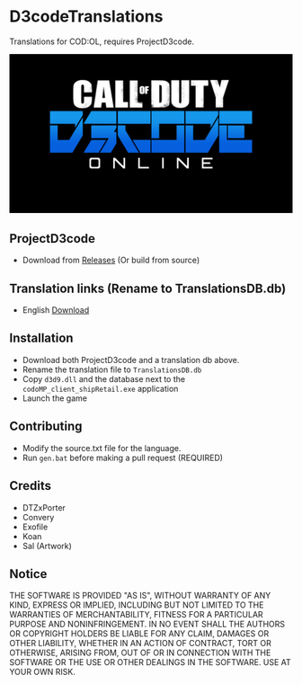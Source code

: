 # D3codeTranslations
Translations for COD:OL, requires ProjectD3code.

![Logo](assets/gfx.jpg)

## ProjectD3code
- Download from [Releases](https://github.com/dtzxporter/ProjectD3code/releases) (Or build from source)

## Translation links (Rename to TranslationsDB.db)
- English [Download](https://github.com/dtzxporter/ProjectD3code/raw/master/en/en_source.db)

## Installation
- Download both ProjectD3code and a translation db above.
- Rename the translation file to `TranslationsDB.db`
- Copy `d3d9.dll` and the database next to the `codoMP_client_shipRetail.exe` application
- Launch the game

## Contributing
- Modify the source.txt file for the language.
- Run `gen.bat` before making a pull request (REQUIRED)

## Credits
- DTZxPorter
- Convery
- Exofile
- Koan
- Sal (Artwork)

## Notice
THE SOFTWARE IS PROVIDED "AS IS", WITHOUT WARRANTY OF ANY KIND, EXPRESS OR IMPLIED, INCLUDING BUT NOT LIMITED TO THE WARRANTIES OF MERCHANTABILITY, FITNESS FOR A PARTICULAR PURPOSE AND NONINFRINGEMENT. IN NO EVENT SHALL THE AUTHORS OR COPYRIGHT HOLDERS BE LIABLE FOR ANY CLAIM, DAMAGES OR OTHER LIABILITY, WHETHER IN AN ACTION OF CONTRACT, TORT OR OTHERWISE, ARISING FROM, OUT OF OR IN CONNECTION WITH THE SOFTWARE OR THE USE OR OTHER DEALINGS IN THE SOFTWARE. USE AT YOUR OWN RISK.